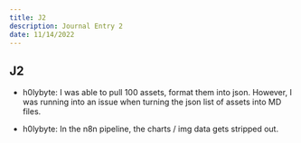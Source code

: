 ```yaml
---
title: J2
description: Journal Entry 2
date: 11/14/2022
---
```


## J2

- h0lybyte: I was able to pull 100 assets, format them into json. However, I was running into an issue when turning the json list of assets into MD files.

- h0lybyte: In the n8n pipeline, the charts / img data gets stripped out.
